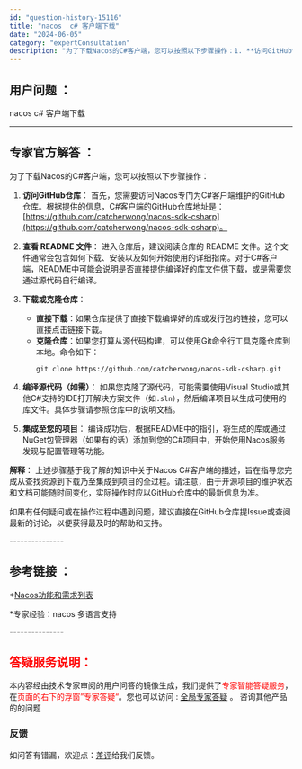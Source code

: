 ```yaml
---
id: "question-history-15116"
title: "nacos  c# 客户端下载"
date: "2024-06-05"
category: "expertConsultation"
description: "为了下载Nacos的C#客户端，您可以按照以下步骤操作：1. **访问GitHub仓库**：   首先，您需要访问Nacos专门为C#客户端维护的GitHub仓库。根据提供的信息，C#客户端的GitHub仓库地址是：[https://github.com/catcherwong/nacos-sdk-"
---
```


## 用户问题 ： 
 nacos  c# 客户端下载  

---------------
## 专家官方解答 ：

为了下载Nacos的C#客户端，您可以按照以下步骤操作：

1. **访问GitHub仓库**：
   首先，您需要访问Nacos专门为C#客户端维护的GitHub仓库。根据提供的信息，C#客户端的GitHub仓库地址是：[https://github.com/catcherwong/nacos-sdk-csharp](https://github.com/catcherwong/nacos-sdk-csharp)。

2. **查看 README 文件**：
   进入仓库后，建议阅读仓库的 README 文件。这个文件通常会包含如何下载、安装以及如何开始使用的详细指南。对于C#客户端，README中可能会说明是否直接提供编译好的库文件供下载，或是需要您通过源代码自行编译。

3. **下载或克隆仓库**：
   - **直接下载**：如果仓库提供了直接下载编译好的库或发行包的链接，您可以直接点击链接下载。
   - **克隆仓库**：如果您打算从源代码构建，可以使用Git命令行工具克隆仓库到本地。命令如下：
     ```
     git clone https://github.com/catcherwong/nacos-sdk-csharp.git
     ```

4. **编译源代码（如需）**：
   如果您克隆了源代码，可能需要使用Visual Studio或其他C#支持的IDE打开解决方案文件（如`.sln`），然后编译项目以生成可使用的库文件。具体步骤请参照仓库中的说明文档。

5. **集成至您的项目**：
   编译成功后，根据README中的指引，将生成的库或通过NuGet包管理器（如果有的话）添加到您的C#项目中，开始使用Nacos服务发现与配置管理等功能。

**解释**：
上述步骤基于我了解的知识中关于Nacos C#客户端的描述，旨在指导您完成从查找资源到下载乃至集成到项目的全过程。请注意，由于开源项目的维护状态和文档可能随时间变化，实际操作时应以GitHub仓库中的最新信息为准。

如果有任何疑问或在操作过程中遇到问题，建议直接在GitHub仓库提Issue或查阅最新的讨论，以便获得最及时的帮助和支持。


<font color="#949494">---------------</font> 


## 参考链接 ：

*[Nacos功能和需求列表](https://nacos.io/docs/latest/archive/feature-list)
 
 *专家经验：nacos 多语言支持 


 <font color="#949494">---------------</font> 
 


## <font color="#FF0000">答疑服务说明：</font> 

本内容经由技术专家审阅的用户问答的镜像生成，我们提供了<font color="#FF0000">专家智能答疑服务</font>，在<font color="#FF0000">页面的右下的浮窗”专家答疑“</font>。您也可以访问 : [全局专家答疑](https://answer.opensource.alibaba.com/docs/intro) 。 咨询其他产品的的问题

### 反馈
如问答有错漏，欢迎点：[差评](https://ai.nacos.io/user/feedbackByEnhancerGradePOJOID?enhancerGradePOJOId=15128)给我们反馈。
